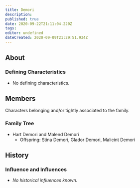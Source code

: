 ```yaml
---
title: Demori
description: 
published: true
date: 2020-09-22T21:11:04.220Z
tags: 
editor: undefined
dateCreated: 2020-09-09T21:29:51.934Z
---
```


## About

### Defining Characteristics

- No defining characteristics.

## Members

Characters belonging and/or tightly associated to the family.

### Family Tree

- Hart Demori and Malend Demori
    - Offspring: Stina Demori, Glador Demori, Malicint Demori

## History

### Influence and Influences

- *No historical influences known.*